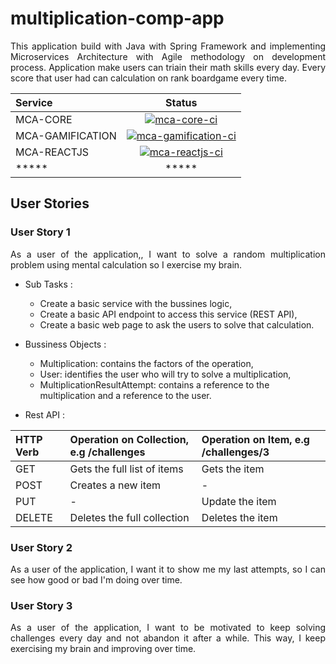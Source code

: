 # multiplication-comp-app

<p align="justify">
This application build with Java with Spring Framework and implementing Microservices Architecture with Agile methodology on development process. Application make users can triain their math skills every day. Every score that user had can calculation on rank boardgame every time.
</p>

| Service      | Status     |
| :------------ |   :---:       |
| MCA-CORE     | [![mca-core-ci](https://github.com/gusrylmubarok/multiplication-comp-app/actions/workflows/mca-core-ci.yml/badge.svg)](https://github.com/gusrylmubarok/multiplication-comp-app/actions/workflows/mca-core-ci.yml)    |
| MCA-GAMIFICATION     | [![mca-gamification-ci](https://github.com/gusrylmubarok/multiplication-comp-app/actions/workflows/mca-gamification-ci.yml/badge.svg)](https://github.com/gusrylmubarok/multiplication-comp-app/actions/workflows/mca-gamification-ci.yml)    |
| MCA-REACTJS     | [![mca-reactjs-ci](https://github.com/gusrylmubarok/multiplication-comp-app/actions/workflows/mca-reactjs-ci.yml/badge.svg)](https://github.com/gusrylmubarok/multiplication-comp-app/actions/workflows/mca-reactjs-ci.yml)   |
| *****     | *****    |


## User Stories

### User Story 1
<p align="justify">
As a user of the application,, I want to solve a random multiplication problem using mental calculation so I exercise my brain.
</p>

* Sub Tasks :
    * Create a basic  service with the bussines logic,
    * Create a basic API endpoint to access this service (REST API),
    * Create a basic web page to ask the users to solve that calculation.

* Bussiness Objects :
    * Multiplication: contains the factors of the operation,
    * User: identifies the user who will try to solve a multiplication,
    * MultiplicationResultAttempt: contains a reference to the multiplication and a reference to the user.
    
* Rest API :

| HTTP Verb      | Operation on Collection, e.g /challenges     | Operation on Item, e.g /challenges/3     |
| :------------ |   :-----       | :-----     |
| GET     | Gets the full list of items     | Gets the item     |
| POST     | Creates a new item     | -     |
| PUT     | -     | Update the item     |
| DELETE     | Deletes the full collection     | Deletes the item     |

### User Story 2
<p align="justify">
As a user of the application, I want it to show me my last attempts, so I can see how good or bad I'm doing over time.
</p>

### User Story 3
<p align="justify">
As a user of the application, I want to be motivated to keep solving challenges every day and not abandon it after a while. This way, I keep exercising my brain and improving over time.
</p>




